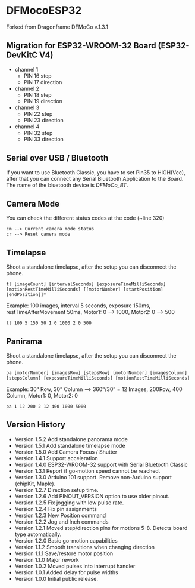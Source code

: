 # DFMocoESP32
Forked from Dragonframe DFMoCo v.1.3.1

## Migration for ESP32-WROOM-32 Board (ESP32-DevKitC V4)
- channel 1
  - PIN  16   step
  - PIN  17   direction
- channel 2
  - PIN  18   step
  - PIN  19   direction
- channel 3
  - PIN  22   step
  - PIN  23   direction
- channel 4
  - PIN  32   step
  - PIN  33   direction
  
## Serial over USB / Bluetooth
If you want to use Bluetooth Classic, you have to set Pin35 to HIGH(Vcc), after that you can connect any Serial Bluetooth Application to the Board. The name of the bluetooth device is _DFMoCo_BT_.

## Camera Mode
You can check the different status codes at the code (~line 320)
```
cm --> Current camera mode status
cr --> Reset camera mode
```

## Timelapse
Shoot a standalone timelapse, after the setup you can disconnect the phone.
```
tl [imageCount] [intervalSeconds] [exposureTimeMilliSeconds] [motionRestTimeMilliSeconds] [[motorNumber] [startPosition] [endPosition]]*
```
Example:
100 images, interval 5 seconds, exposure 150ms, restTimeAfterMovement 50ms, Motor1: 0 --> 1000, Motor2: 0 --> 500
```
tl 100 5 150 50 1 0 1000 2 0 500
```
## Panirama
Shoot a standalone timelapse, after the setup you can disconnect the phone.
```
pa [motorNumber] [imagesRow] [stepsRow] [motorNumber] [imagesColumn] [stepsColumn] [exposureTimeMilliSeconds] [motionRestTimeMilliSeconds]
```
Example:
30° Row, 30° Column --> 360°/30° = 12 Images, 200Row, 400 Column, Motor1: 0, Motor2: 0
```
pa 1 12 200 2 12 400 1000 5000
```

## Version History
- Version 1.5.2 Add standalone panorama mode
- Version 1.5.1 Add standalone timelapse mode
- Version 1.5.0 Add Camera Focus / Shutter
- Version 1.4.1 Support acceleration
- Version 1.4.0 ESP32-WROOM-32 support with Serial Bluetooth Classic
- Version 1.3.1 Report if go-motion speed cannot be reached.
- Version 1.3.0 Arduino 101 support. Remove non-Arduino support (chipKit, Maple).
- Version 1.2.7 Direction setup time.
- Version 1.2.6 Add PINOUT_VERSION option to use older pinout.
- Version 1.2.5 Fix jogging with low pulse rate.
- Version 1.2.4 Fix pin assignments
- Version 1.2.3 New Position command
- Version 1.2.2 Jog and Inch commands
- Version 1.2.1 Moved step/direction pins for motions 5-8. Detects board type automatically.
- Version 1.2.0 Basic go-motion capabilities
- Version 1.1.2 Smooth transitions when changing direction
- Version 1.1.1 Save/restore motor position
- Version 1.1.0 Major rework 
- Version 1.0.2 Moved pulses into interrupt handler
- Version 1.0.1 Added delay for pulse widths  
- Version 1.0.0 Initial public release.

